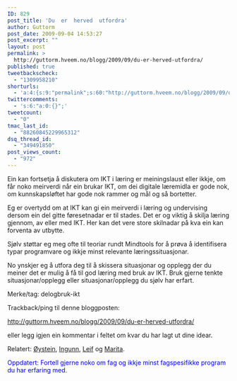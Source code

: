 ```yaml
---
ID: 829
post_title: 'Du  er  herved  utfordra'
author: Guttorm
post_date: 2009-09-04 14:53:27
post_excerpt: ""
layout: post
permalink: >
  http://guttorm.hveem.no/blogg/2009/09/du-er-herved-utfordra/
published: true
tweetbackscheck:
  - "1309958210"
shorturls:
  - 'a:4:{s:9:"permalink";s:60:"http://guttorm.hveem.no/blogg/2009/09/du-er-herved-utfordra/";s:7:"tinyurl";s:25:"http://tinyurl.com/n66lu5";s:4:"isgd";s:18:"http://is.gd/3eGZw";s:5:"bitly";s:19:"http://bit.ly/U7lW2";}'
twittercomments:
  - 's:6:"a:0:{}";'
tweetcount:
  - "0"
tmac_last_id:
  - "88260845229965312"
dsq_thread_id:
  - "349491850"
post_views_count:
  - "972"
---
```

Ein kan fortsetja å diskutera om IKT i læring er meiningslaust eller ikkje, om får noko meirverdi når ein brukar IKT, om dei digitale læremidla er gode nok, om kunnskapsløftet har gode nok rammer og mål og så bortetter.

Eg er overtydd om at IKT kan gi ein meirverdi i læring og undervising dersom ein del gitte føresetnadar er til stades. Det er og viktig å skilja læring gjennom, av eller med IKT. Her kan det vere store skilnadar på kva ein kan forventa av utbytte.

Sjølv støttar eg meg ofte til teoriar rundt Mindtools for å prøva å identifisera typar programvare og ikkje minst relevante læringssituasjonar.

No ynskjer eg å utfora deg til å skissera situasjonar og opplegg der du meiner det er mulig å få til god læring med bruk av IKT. Bruk gjerne tenkte situasjonar/opplegg eller situasjonar/opplegg du sjølv har erfart.

Merke/tag: delogbruk-ikt

Trackback/ping til denne bloggposten:

<a href="http://guttorm.hveem.no/blogg/2009/09/du-er-herved-utfordra/">http://guttorm.hveem.no/blogg/2009/09/du-er-herved-utfordra/</a>

eller legg igjen ein kommentar i feltet om kvar du har lagt ut dine idear.

Relatert: <a href="http://oysteinj.typepad.com/weblog/2009/09/teknologioptimister-er-pedagogiske-sinker.html">Øystein</a>, <a href="http://tanketraader-ingunn.blogspot.com/2009/09/jeg-er-en-teknologioptimistisk.html">Ingunn</a>, <a href="http://leifh.blogspot.com/2009/09/nei-til-teknologi.html">Leif</a> og  <a href="http://tanketraader-ingunn.blogspot.com/2009/09/jeg-er-en-teknologioptimistisk.html">Marita</a>.

<span style="color: #0000ff;">Oppdatert: Fortell gjerne noko om fag og ikkje minst fagspesifikke program du har erfaring med.</span>